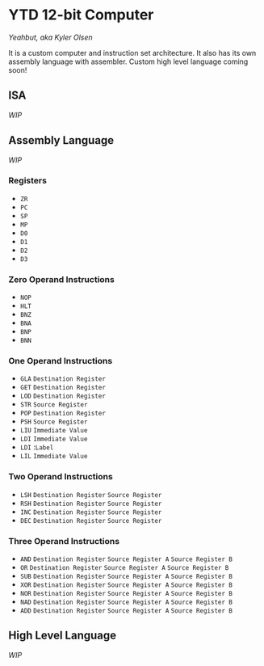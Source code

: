 # YTD 12-bit Computer
*Yeahbut, aka Kyler Olsen*

It is a custom computer and instruction set architecture. It also has its own
assembly language with assembler. Custom high level language coming soon!

## ISA
*WIP*

## Assembly Language
*WIP*

### Registers

- `ZR`
- `PC`
- `SP`
- `MP`
- `D0`
- `D1`
- `D2`
- `D3`

### Zero Operand Instructions

- `NOP`
- `HLT`
- `BNZ`
- `BNA`
- `BNP`
- `BNN`

### One Operand Instructions

- `GLA` `Destination Register`
- `GET` `Destination Register`
- `LOD` `Destination Register`
- `STR` `Source Register`
- `POP` `Destination Register`
- `PSH` `Source Register`
- `LIU` `Immediate Value`
- `LDI` `Immediate Value`
- `LDI` :`Label`
- `LIL` `Immediate Value`

### Two Operand Instructions

- `LSH` `Destination Register` `Source Register`
- `RSH` `Destination Register` `Source Register`
- `INC` `Destination Register` `Source Register`
- `DEC` `Destination Register` `Source Register`

### Three Operand Instructions

- `AND` `Destination Register` `Source Register A` `Source Register B`
- `OR` `Destination Register` `Source Register A` `Source Register B`
- `SUB` `Destination Register` `Source Register A` `Source Register B`
- `XOR` `Destination Register` `Source Register A` `Source Register B`
- `NOR` `Destination Register` `Source Register A` `Source Register B`
- `NAD` `Destination Register` `Source Register A` `Source Register B`
- `ADD` `Destination Register` `Source Register A` `Source Register B`

## High Level Language
*WIP*
